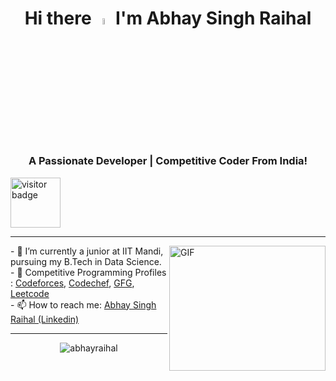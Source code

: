 <div align = "center"><h1> Hi there <a href="https://github.com/Vishwas-10"><img src="https://media.giphy.com/media/hvRJCLFzcasrR4ia7z/giphy.gif" width="5%"></a> I'm Abhay Singh Raihal</h1></div>
<h3 align="center">A Passionate Developer | Competitive Coder From India!</h3>
<p align="left"> <img align="center" alt="visitor badge" width="80px" src="https://visitor-badge.glitch.me/badge?page_id=abhayraihal.abhayraihal." alt="abhayraihal"/></p>


<hr />
<img align="right" alt="GIF" src="https://raw.githubusercontent.com/mitul3737/mitul3737/main/mituls%20code.gif" width="250" height="200" />
- 🔭 I’m currently a junior at IIT Mandi, pursuing my B.Tech in Data Science.<br>
- 🚀 Competitive Programming Profiles : <a href="https://codeforces.com/profile/yooy">Codeforces</a>, <a href="https://www.codechef.com/users/abhayraihal/">Codechef</a>, <a href="https://auth.geeksforgeeks.org/user/b20144/profile/">GFG</a>, <a href="https://leetcode.com/b20144/">Leetcode</a><br>
- 📫 How to reach me: <a href="https://www.linkedin.com/in/abhay-singh-raihal/">Abhay Singh Raihal (Linkedin)</a><br>
<hr />
<div align="center"><img align="center" src="https://github-readme-stats.vercel.app/api?username=abhayraihal&show_icons=true&locale=en" alt="abhayraihal" />
</div>
